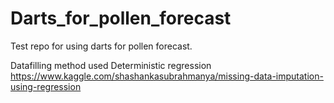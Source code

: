 # Darts_for_pollen_forecast

Test repo for using darts for pollen forecast. 

Datafilling method used Deterministic regression https://www.kaggle.com/shashankasubrahmanya/missing-data-imputation-using-regression
